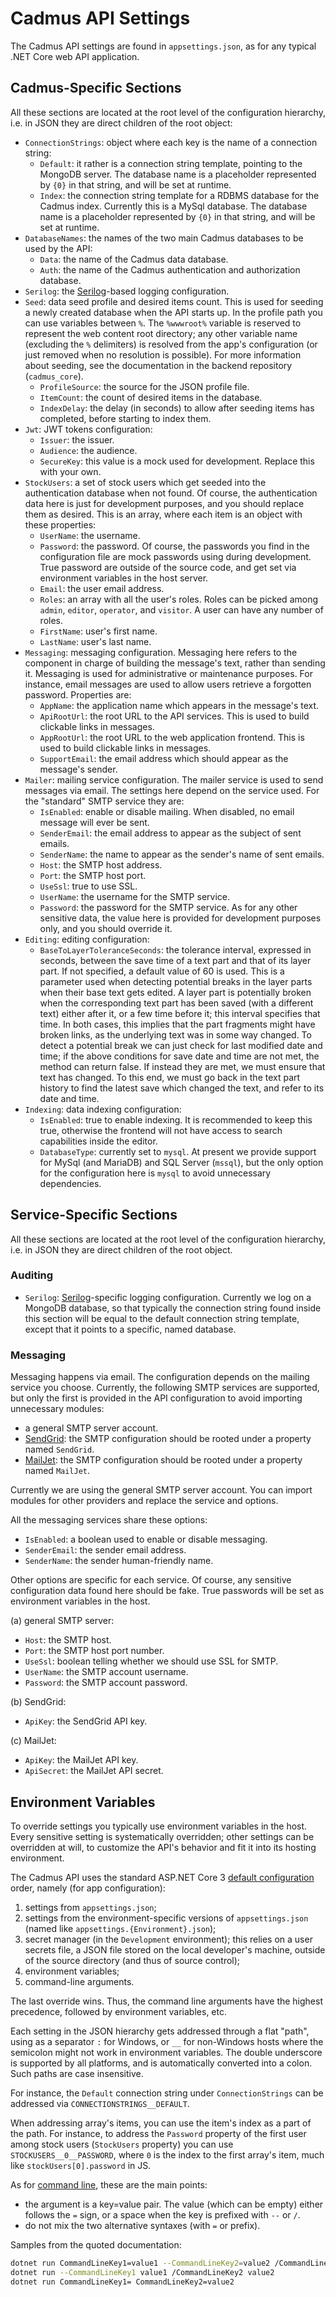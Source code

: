 # Cadmus API Settings

The Cadmus API settings are found in `appsettings.json`, as for any typical .NET Core web API application.

## Cadmus-Specific Sections

All these sections are located at the root level of the configuration hierarchy, i.e. in JSON they are direct children of the root object:

- `ConnectionStrings`: object where each key is the name of a connection string:
  - `Default`: it rather is a connection string template, pointing to the MongoDB server. The database name is a placeholder represented by `{0}` in that string, and will be set at runtime.
  - `Index`: the connection string template for a RDBMS database for the Cadmus index. Currently this is a MySql database. The database name is a placeholder represented by `{0}` in that string, and will be set at runtime.
- `DatabaseNames`: the names of the two main Cadmus databases to be used by the API:
  - `Data`: the name of the Cadmus data database.
  - `Auth`: the name of the Cadmus authentication and authorization database.
- `Serilog`: the [Serilog](https://serilog.net/)-based logging configuration.
- `Seed`: data seed profile and desired items count. This is used for seeding a newly created database when the API starts up. In the profile path you can use variables between `%`. The `%wwwroot%` variable is reserved to represent the web content root directory; any other variable name (excluding the `%` delimiters) is resolved from the app's configuration (or just removed when no resolution is possible). For more information about seeding, see the documentation in the backend repository (`cadmus_core`).
  - `ProfileSource`: the source for the JSON profile file.
  - `ItemCount`: the count of desired items in the database.
  - `IndexDelay`: the delay (in seconds) to allow after seeding items has completed, before starting to index them.
- `Jwt`: JWT tokens configuration:
  - `Issuer`: the issuer.
  - `Audience`: the audience.
  - `SecureKey`: this value is a mock used for development. Replace this with your own.
- `StockUsers`: a set of stock users which get seeded into the authentication database when not found. Of course, the authentication data here is just for development purposes, and you should replace them as desired. This is an array, where each item is an object with these properties:
  - `UserName`: the username.
  - `Password`: the password. Of course, the passwords you find in the configuration file are mock passwords using during development. True password are outside of the source code, and get set via environment variables in the host server.
  - `Email`: the user email address.
  - `Roles`: an array with all the user's roles. Roles can be picked among `admin`, `editor`, `operator`, and `visitor`. A user can have any number of roles.
  - `FirstName`: user's first name.
  - `LastName`: user's last name.
- `Messaging`: messaging configuration. Messaging here refers to the component in charge of building the message's text, rather than sending it. Messaging is used for administrative or maintenance purposes. For instance, email messages are used to allow users retrieve a forgotten password. Properties are:
  - `AppName`: the application name which appears in the message's text.
  - `ApiRootUrl`: the root URL to the API services. This is used to build clickable links in messages.
  - `AppRootUrl`: the root URL to the web application frontend. This is used to build clickable links in messages.
  - `SupportEmail`: the email address which should appear as the message's sender.
- `Mailer`: mailing service configuration. The mailer service is used to send messages via email. The settings here depend on the service used. For the "standard" SMTP service they are:
  - `IsEnabled`: enable or disable mailing. When disabled, no email message will ever be sent.
  - `SenderEmail`: the email address to appear as the subject of sent emails.
  - `SenderName`: the name to appear as the sender's name of sent emails.
  - `Host`: the SMTP host address.
  - `Port`: the SMTP host port.
  - `UseSsl`: true to use SSL.
  - `UserName`: the username for the SMTP service.
  - `Password`: the password for the SMTP service. As for any other sensitive data, the value here is provided for development purposes only, and you should override it.
- `Editing`: editing configuration:
  - `BaseToLayerToleranceSeconds`: the tolerance interval, expressed in seconds, between the save time of a text part and that of its layer part. If not specified, a default value of 60 is used. This is a parameter used when detecting potential breaks in the layer parts when their base text gets edited. A layer part is potentially broken when the corresponding text part has been saved (with a different text) either after it, or a few time before it; this interval specifies that time. In both cases, this implies that the part fragments might have broken links, as the underlying text was in some way changed. To detect a potential break we can just check for last modified date and time; if the above conditions for save date and time are not met, the method can return false. If instead they are met, we must ensure that text has changed. To this end, we must go back in the text part history to find the latest save which changed the text, and refer to its date and time.
- `Indexing`: data indexing configuration:
  - `IsEnabled`: true to enable indexing. It is recommended to keep this true, otherwise the frontend will not have access to search capabilities inside the editor.
  - `DatabaseType`: currently set to `mysql`. At present we provide support for MySql (and MariaDB) and SQL Server (`mssql`), but the only option for the configuration here is `mysql` to avoid unnecessary dependencies.

## Service-Specific Sections

All these sections are located at the root level of the configuration hierarchy, i.e. in JSON they are direct children of the root object.

### Auditing

- `Serilog`: [Serilog](https://serilog.net/)-specific logging configuration. Currently we log on a MongoDB database, so that typically the connection string found inside this section will be equal to the default connection string template, except that it points to a specific, named database.

### Messaging

Messaging happens via email. The configuration depends on the mailing service you choose. Currently, the following SMTP services are supported, but only the first is provided in the API configuration to avoid importing unnecessary modules:

- a general SMTP server account.
- [SendGrid](www.sendgrid.com): the SMTP configuration should be rooted under a property named `SendGrid`.
- [MailJet](www.mailjet.com): the SMTP configuration should be rooted under a property named `MailJet`.

Currently we are using the general SMTP server account. You can import modules for other providers and replace the service and options.

All the messaging services share these options:

- `IsEnabled`: a boolean used to enable or disable messaging.
- `SenderEmail`: the sender email address.
- `SenderName`: the sender human-friendly name.

Other options are specific for each service. Of course, any sensitive configuration data found here should be fake. True passwords will be set as environment variables in the host.

(a) general SMTP server:

- `Host`: the SMTP host.
- `Port`: the SMTP host port number.
- `UseSsl`: boolean telling whether we should use SSL for SMTP.
- `UserName`: the SMTP account username.
- `Password`: the SMTP account password.

(b) SendGrid:

- `ApiKey`: the SendGrid API key.

(c) MailJet:

- `ApiKey`: the MailJet API key.
- `ApiSecret`: the MailJet API secret.

## Environment Variables

To override settings you typically use environment variables in the host. Every sensitive setting is systematically overridden; other settings can be overridden at will, to customize the API's behavior and fit it into its hosting environment.

The Cadmus API uses the standard ASP.NET Core 3 [default configuration](https://docs.microsoft.com/en-us/aspnet/core/fundamentals/configuration/?view=aspnetcore-3.1#default-configuration) order, namely (for app configuration):

1. settings from `appsettings.json`;
2. settings from the environment-specific versions of `appsettings.json` (named like `appsettings.{Environment}.json`);
3. secret manager (in the `Development` environment); this relies on a user secrets file, a JSON file stored on the local developer's machine, outside of the source directory (and thus of source control);
4. environment variables;
5. command-line arguments.

The last override wins. Thus, the command line arguments have the highest precedence, followed by environment variables, etc.

Each setting in the JSON hierarchy gets addressed through a flat "path", using as a separator `:` for Windows, or `__` for non-Windows hosts where the semicolon might not work in environment variables. The double underscore is supported by all platforms, and is automatically converted into a colon. Such paths are case insensitive.

For instance, the `Default` connection string under `ConnectionStrings` can be addressed via `CONNECTIONSTRINGS__DEFAULT`.

When addressing array's items, you can use the item's index as a part of the path. For instance, to address the `Password` property of the first user among stock users (`StockUsers` property) you can use `STOCKUSERS__0__PASSWORD`, where `0` is the index to the first array's item, much like `stockUsers[0].password` in JS.

As for [command line](https://docs.microsoft.com/en-us/aspnet/core/fundamentals/configuration/?view=aspnetcore-3.1#command-line-configuration-provider), these are the main points:

- the argument is a key=value pair. The value (which can be empty) either follows the `=` sign, or a space when the key is prefixed with `--` or `/`.
- do not mix the two alternative syntaxes (with `=` or prefix).

Samples from the quoted documentation:

```bash
dotnet run CommandLineKey1=value1 --CommandLineKey2=value2 /CommandLineKey3=value3
dotnet run --CommandLineKey1 value1 /CommandLineKey2 value2
dotnet run CommandLineKey1= CommandLineKey2=value2
```
